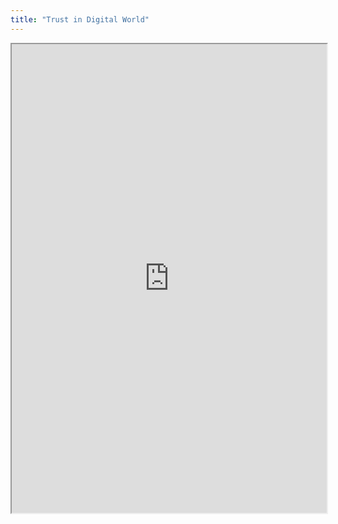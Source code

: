 ```yaml
---
title: "Trust in Digital World"
---
```




<iframe height="750" width="100%" src="https://ewelton.github.io/ktest/wiki.html#Trust%20in%20Digital%20World"></iframe>
